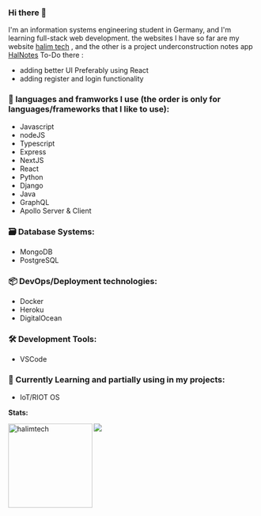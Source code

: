 ### Hi there 👋

<!--
**halimtech/halimtech** is a ✨ _special_ ✨ repository because its `README.md` (this file) appears on your GitHub profile.

Here are some ideas to get you started:

- 🔭 I’m currently working on ...
- 🌱 I’m currently learning ...
- 👯 I’m looking to collaborate on ...
- 🤔 I’m looking for help with ...
- 💬 Ask me about ...
- 📫 How to reach me: ...
- 😄 Pronouns: ...
- ⚡ Fun fact: ...
-->

I'm an information systems engineering student in Germany, and I'm learning full-stack web development. the websites I have so far are my website [halim tech](https://halimtech.vercel.app/) , and the other is a project underconstruction notes app [HalNotes](https://sleepy-peak-89229.herokuapp.com/) To-Do there : 
  * adding better UI Preferably using React
  * adding register and login functionality
  
### 📔 languages and framworks I use (the order is only for languages/frameworks that I like to use):
* Javascript
* nodeJS
* Typescript
* Express
* NextJS
* React
* Python
* Django
* Java
* GraphQL
* Apollo Server & Client

### 🗃 Database Systems:
* MongoDB
* PostgreSQL

### 📦 DevOps/Deployment technologies:
* Docker
* Heroku
* DigitalOcean

### 🛠 Development Tools:
* VSCode

### 🌱 Currently Learning and partially using in my projects:
* IoT/RIOT OS

**Stats:**

<img height="170" align="left" src="https://github-readme-stats.vercel.app/api?username=halimtech&count_private=true&include_all_commits=true&theme=radical&show_icons=true" alt="halimtech" />
<img src="https://github-readme-stats.vercel.app/api/top-langs/?username=halimtech&layout=compact&theme=radical" />
